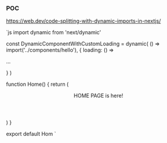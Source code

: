 ### POC

https://web.dev/code-splitting-with-dynamic-imports-in-nextjs/

`js
import dynamic from 'next/dynamic'

const DynamicComponentWithCustomLoading = dynamic(
() => import('../components/hello'),
{ loading: () => <p>...</p> }
)

function Home() {
return (

<div>
<Header />
<DynamicComponentWithCustomLoading />
<p>HOME PAGE is here!</p>
</div>
)
}

export default Hom
`
